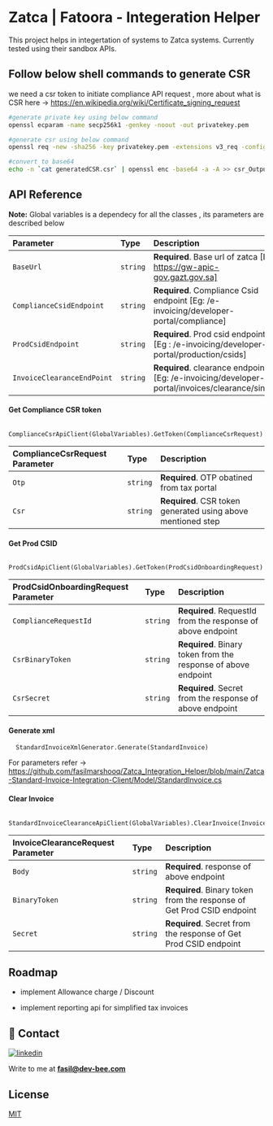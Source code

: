 
# Zatca | Fatoora - Integeration Helper

This project helps in integertation of systems to Zatca systems.
Currently tested using their sandbox APIs.




## Follow below shell commands to generate CSR 

we need a csr token to initiate compliance API request , more about what is CSR here -> https://en.wikipedia.org/wiki/Certificate_signing_request

```bash
#generate private key using below command
openssl ecparam -name secp256k1 -genkey -noout -out privatekey.pem

#generate csr using below command
openssl req -new -sha256 -key privatekey.pem -extensions v3_req -config cert.cnf -out generatedCSR.csr

#convert to base64
echo -n `cat generatedCSR.csr` | openssl enc -base64 -a -A >> csr_Output.txt
```
    
## API Reference

**Note:** Global variables is a dependecy for all the classes , its parameters are described below

| Parameter | Type     | Description                       |
| :-------- | :------- | :-------------------------------- |
| `BaseUrl`      | `string` | **Required**. Base url of zatca [Eg: https://gw-apic-gov.gazt.gov.sa] |
| `ComplianceCsidEndpoint`      | `string` | **Required**. Compliance Csid endpoint [Eg: /e-invoicing/developer-portal/compliance] |
| `ProdCsidEndpoint`      | `string` | **Required**. Prod csid endpoint [Eg : /e-invoicing/developer-portal/production/csids] |
| `InvoiceClearanceEndPoint`      | `string` | **Required**. clearance endpoint [Eg: /e-invoicing/developer-portal/invoices/clearance/single] |

#### Get Compliance CSR token

```http
 ComplianceCsrApiClient(GlobalVariables).GetToken(ComplianceCsrRequest)
```

| ComplianceCsrRequest Parameter | Type     | Description                |
| :-------- | :------- | :------------------------- |
| `Otp` | `string` | **Required**. OTP obatined from tax portal |
| `Csr` | `string` | **Required**. CSR token generated using above mentioned step  |

#### Get Prod CSID

```http
  ProdCsidApiClient(GlobalVariables).GetToken(ProdCsidOnboardingRequest)
```

| ProdCsidOnboardingRequest Parameter | Type     | Description                       |
| :-------- | :------- | :-------------------------------- |
| `ComplianceRequestId`      | `string` | **Required**. RequestId from the response of above endpoint |
| `CsrBinaryToken`      | `string` | **Required**. Binary token from the response of above endpoint |
| `CsrSecret`      | `string` | **Required**. Secret from the response of above endpoint |

#### Generate xml

```http
  StandardInvoiceXmlGenerator.Generate(StandardInvoice)
```

For parameters refer ->  https://github.com/fasilmarshooq/Zatca_Integration_Helper/blob/main/Zatca-Standard-Invoice-Integration-Client/Model/StandardInvoice.cs

#### Clear Invoice

```http
  StandardInvoiceClearanceApiClient(GlobalVariables).ClearInvoice(InvoiceClearanceRequest)
```

| InvoiceClearanceRequest Parameter | Type     | Description                       |
| :-------- | :------- | :-------------------------------- |
| `Body`      | `string` | **Required**. response of above endpoint |
| `BinaryToken`      | `string` | **Required**. Binary token from the response of Get Prod CSID endpoint |
| `Secret`      | `string` | **Required**. Secret from the response of Get Prod CSID endpoint |



## Roadmap

- implement Allowance charge / Discount 

- implement reporting api for simplified tax invoices



## 🔗 Contact
[![linkedin](https://img.shields.io/badge/linkedin-0A66C2?style=for-the-badge&logo=linkedin&logoColor=white)](https://www.linkedin.com/in/fasilmarshooq)

Write to me at **fasil@dev-bee.com**

## License

[MIT](https://choosealicense.com/licenses/mit/)

